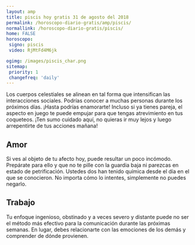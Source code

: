 ```yaml
---
layout: amp
title: piscis hoy gratis 31 de agosto del 2018 
permalink: /horoscopo-diario-gratis/amp/piscis/
normallink: /horoscopo-diario-gratis/piscis/
home: FALSE
horoscopo:
 signo: piscis
 video: RjMtFd4M6jk

ogimg: /images/piscis_char.png
sitemap:
 priority: 1
 changefreq: 'daily'
---
```



Los cuerpos celestiales se alinean en tal forma que intensifican las interacciones sociales. Podrías conocer a muchas personas durante los próximos días. ¡Hasta podrías enamorarte! Incluso si ya tienes pareja, el aspecto en juego te puede empujar para que tengas atrevimiento en tus coqueteos. ¡Ten sumo cuidado aquí, no quieras ir muy lejos y luego arrepentirte de tus acciones mañana!

## Amor

Si ves al objeto de tu afecto hoy, puede resultar un poco incómodo. Prepárate para ello y que no te pille con la guardia baja ni parezcas en estado de petrificación. Ustedes dos han tenido química desde el día en el que se conocieron. No importa cómo lo intentes, simplemente no puedes negarlo.

## Trabajo

Tu enfoque ingenioso, obstinado y a veces severo y distante puede no ser el método más efectivo para la comunicación durante las próximas semanas. En lugar, debes relacionarte con las emociones de los demás y comprender de dónde provienen.